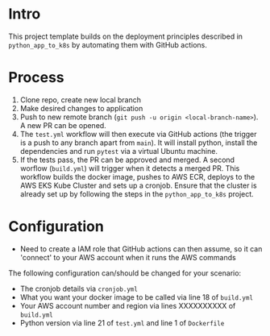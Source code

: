 # Intro

This project template builds on the deployment principles described in `python_app_to_k8s` by automating them with GitHub actions. 

# Process

1. Clone repo, create new local branch
2. Make desired changes to application
3. Push to new remote branch (`git push -u origin <local-branch-name>`). A new PR can be opened.
4. The `test.yml` workflow will then execute via GitHub actions (the trigger is a push to any branch apart from `main`). It will install python, install the dependencies and run `pytest` via a virtual Ubuntu machine.
5. If the tests pass, the PR can be approved and merged. A second worflow (`build.yml`) will trigger when it detects a merged PR. This workflow builds the docker image, pushes to AWS ECR, deploys to the AWS EKS Kube Cluster and sets up a cronjob. Ensure that the cluster is already set up by following the steps in  the `python_app_to_k8s` project. 

# Configuration

* Need to create a IAM role that GitHub actions can then assume, so it can 'connect' to your AWS account when it runs the AWS commands

The following configuration can/should be changed for your scenario:

* The cronjob details via `cronjob.yml`
* What you want your docker image to be called via line 18 of `build.yml`
* Your AWS account number and region via lines XXXXXXXXXX of `build.yml`
* Python version via line 21 of `test.yml` and line 1 of `Dockerfile`
